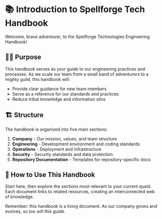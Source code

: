 # 📚 Introduction to Spellforge Tech Handbook

Welcome, brave adventurer, to the Spellforge Technologies Engineering Handbook!

## 🧙‍♂️ Purpose

This handbook serves as your guide to our engineering practices and processes. As we scale our team from a small band of adventurers to a mighty guild, this handbook will:

- Provide clear guidance for new team members
- Serve as a reference for our standards and practices
- Reduce tribal knowledge and information silos

## 🏗️ Structure

The handbook is organized into five main sections:

1. **Company** - Our mission, values, and team structure
2. **Engineering** - Development environment and coding standards
3. **Operations** - Deployment and infrastructure
4. **Security** - Security standards and data protection
5. **Repository Documentation** - Templates for repository-specific docs

## 🧭 How to Use This Handbook

Start here, then explore the sections most relevant to your current quest. Each document links to related resources, creating an interconnected web of knowledge.

Remember: this handbook is a living document. As our company grows and evolves, so too will this guide.

